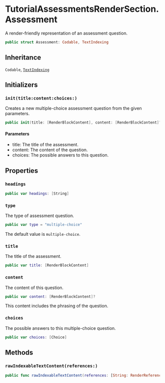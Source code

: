 # TutorialAssessmentsRenderSection.Assessment

A render-friendly representation of an assessment question.

``` swift
public struct Assessment: Codable, TextIndexing 
```

## Inheritance

`Codable`, [`TextIndexing`](/TextIndexing)

## Initializers

### `init(title:content:choices:)`

Creates a new multiple-choice assessment question from the given parameters.

``` swift
public init(title: [RenderBlockContent], content: [RenderBlockContent]?, choices: [Choice]) 
```

#### Parameters

  - title: The title of the assessment.
  - content: The content of the question.
  - choices: The possible answers to this question.

## Properties

### `headings`

``` swift
public var headings: [String] 
```

### `type`

The type of assessment question.

``` swift
public var type = "multiple-choice"
```

The default value is `multiple-choice`.

### `title`

The title of the assessment.

``` swift
public var title: [RenderBlockContent]
```

### `content`

The content of this question.

``` swift
public var content: [RenderBlockContent]?
```

This content includes the phrasing of the question.

### `choices`

The possible answers to this multiple-choice question.

``` swift
public var choices: [Choice]
```

## Methods

### `rawIndexableTextContent(references:)`

``` swift
public func rawIndexableTextContent(references: [String: RenderReference]) -> String 
```
